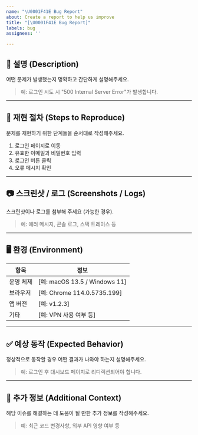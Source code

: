 ```yaml
---
name: "\U0001F41E Bug Report"
about: Create a report to help us improve
title: "[\U0001F41E Bug Report]"
labels: bug
assignees: ''

---
```


## 📝 설명 (Description)  
어떤 문제가 발생했는지 명확하고 간단하게 설명해주세요.

> 예: 로그인 시도 시 "500 Internal Server Error"가 발생합니다.

---

## 🧪 재현 절차 (Steps to Reproduce)  
문제를 재현하기 위한 단계들을 순서대로 작성해주세요.

1. 로그인 페이지로 이동  
2. 유효한 이메일과 비밀번호 입력  
3. 로그인 버튼 클릭  
4. 오류 메시지 확인

---

## 📷 스크린샷 / 로그 (Screenshots / Logs)  
스크린샷이나 로그를 첨부해 주세요 (가능한 경우).

> 예: 에러 메시지, 콘솔 로그, 스택 트레이스 등

---

## 🖥 환경 (Environment)  

| 항목 | 정보 |
|------|------|
| 운영 체제 | [예: macOS 13.5 / Windows 11] |
| 브라우저 | [예: Chrome 114.0.5735.199] |
| 앱 버전 | [예: v1.2.3] |
| 기타 | [예: VPN 사용 여부 등] |

---

## ✅ 예상 동작 (Expected Behavior)  
정상적으로 동작할 경우 어떤 결과가 나와야 하는지 설명해주세요.

> 예: 로그인 후 대시보드 페이지로 리디렉션되어야 합니다.

---

## 💬 추가 정보 (Additional Context)  
해당 이슈를 해결하는 데 도움이 될 만한 추가 정보를 작성해주세요.

> 예: 최근 코드 변경사항, 외부 API 영향 여부 등
